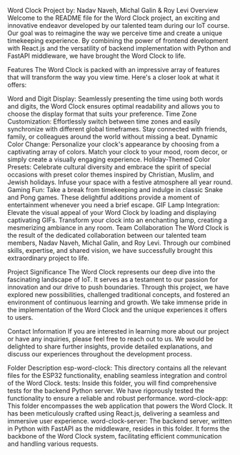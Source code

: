 
Word Clock Project by: Nadav Naveh, Michal Galin & Roy Levi
Overview
Welcome to the README file for the Word Clock project, an exciting and innovative endeavor developed by our talented team during our IoT course. Our goal was to reimagine the way we perceive time and create a unique timekeeping experience. By combining the power of frontend development with React.js and the versatility of backend implementation with Python and FastAPI middleware, we have brought the Word Clock to life.

Features
The Word Clock is packed with an impressive array of features that will transform the way you view time. Here's a closer look at what it offers:

Word and Digit Display: Seamlessly presenting the time using both words and digits, the Word Clock ensures optimal readability and allows you to choose the display format that suits your preference.
Time Zone Customization: Effortlessly switch between time zones and easily synchronize with different global timeframes. Stay connected with friends, family, or colleagues around the world without missing a beat.
Dynamic Color Change: Personalize your clock's appearance by choosing from a captivating array of colors. Match your clock to your mood, room decor, or simply create a visually engaging experience.
Holiday-Themed Color Presets: Celebrate cultural diversity and embrace the spirit of special occasions with preset color themes inspired by Christian, Muslim, and Jewish holidays. Infuse your space with a festive atmosphere all year round.
Gaming Fun: Take a break from timekeeping and indulge in classic Snake and Pong games. These delightful additions provide a moment of entertainment whenever you need a brief escape.
GIF Lamp Integration: Elevate the visual appeal of your Word Clock by loading and displaying captivating GIFs. Transform your clock into an enchanting lamp, creating a mesmerizing ambiance in any room.
Team Collaboration
The Word Clock is the result of the dedicated collaboration between our talented team members, Nadav Naveh, Michal Galin, and Roy Levi. Through our combined skills, expertise, and shared vision, we have successfully brought this extraordinary project to life.

Project Significance
The Word Clock represents our deep dive into the fascinating landscape of IoT. It serves as a testament to our passion for innovation and our drive to push boundaries. Through this project, we have explored new possibilities, challenged traditional concepts, and fostered an environment of continuous learning and growth. We take immense pride in the implementation of the Word Clock and the unique experiences it offers to users.

Contact Information
If you are interested in learning more about our project or have any inquiries, please feel free to reach out to us. We would be delighted to share further insights, provide detailed explanations, and discuss our experiences throughout the development process.

Folder Description
esp-word-clock: This directory contains all the relevant files for the ESP32 functionality, enabling seamless integration and control of the Word Clock.
tests: Inside this folder, you will find comprehensive tests for the backend Python server. We have rigorously tested the functionality to ensure a reliable and robust performance.
word-clock-app: This folder encompasses the web application that powers the Word Clock. It has been meticulously crafted using React.js, delivering a seamless and immersive user experience.
word-clock-server: The backend server, written in Python with FastAPI as the middleware, resides in this folder. It forms the backbone of the Word Clock system, facilitating efficient communication and handling various requests.
